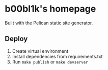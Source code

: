 # b00bl1k's homepage

Built with the Pelican static site generator.

## Deploy

1. Create virtual environment
2. Install dependencies from requirements.txt
3. Run `make publish` or `make devserver`
